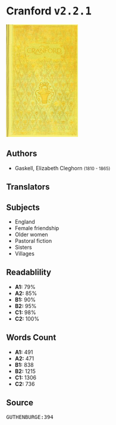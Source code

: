 # Cranford <kbd>v2.2.1</kbd>

![](./cover.medium.jpg "")

## Authors


 - Gaskell, Elizabeth Cleghorn <small>(1810 - 1865)</small>

## Translators



## Subjects


 - England
 - Female friendship
 - Older women
 - Pastoral fiction
 - Sisters
 - Villages

## Readablility


 - **A1:** 79%
 - **A2:** 85%
 - **B1:** 90%
 - **B2:** 95%
 - **C1:** 98%
 - **C2:** 100%

## Words Count


 - **A1:** 491
 - **A2:** 471
 - **B1:** 838
 - **B2:** 1215
 - **C1:** 1306
 - **C2:** 736

## Source


<kbd>GUTHENBURGE:394</kbd>
